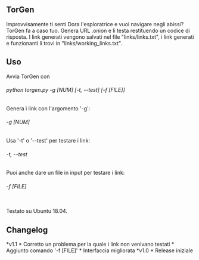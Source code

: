 <h2>TorGen</h2>
 Improvvisamente ti senti Dora l'esploratrice e vuoi navigare negli abissi?
 TorGen fa a caso tuo. 
 Genera URL .onion e li testa restituendo un codice di risposta.
 I link generati vengono salvati nel file "links/links.txt",
 i link generati e funzionanti li trovi in "links/working_links.txt".

<h2>Uso</h2>
 Avvia TorGen con
 <h6>python torgen.py -g [NUM] [-t, --test] [-f [FILE]]</h6>
 Genera i link con l'argomento '-g':
 <h6>-g [NUM]</h6>
 Usa '-t' o '--test' per testare i link:
 <h6>-t, --test</h6>
 Puoi anche dare un file in input per testare i link:
 <h6>-f [FILE]</h6>
 <br>
 Testato su Ubuntu 18.04.

<h2>Changelog</h2>
*v1.1
    * Corretto un problema per la quale i link non venivano testati
    * Aggiunto comando '-f [FILE]'
    * Interfaccia migliorata
*v1.0
    * Release iniziale


